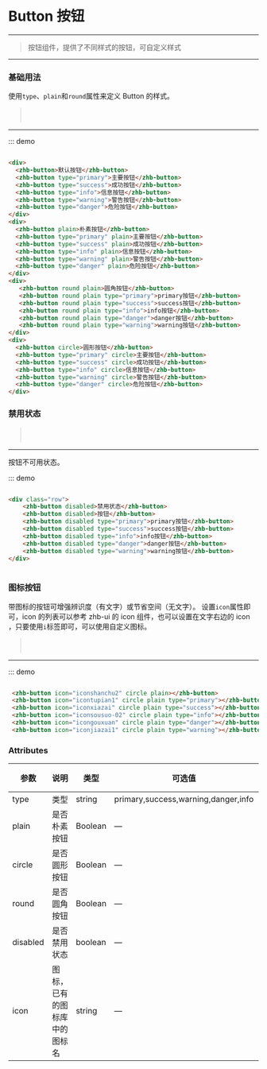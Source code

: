 # Button 按钮
----
> 按钮组件，提供了不同样式的按钮，可自定义样式
---- 
 
### 基础用法
使用```type```、```plain```和```round```属性来定义 Button 的样式。

><img :src="$withBase('/assets/img/button.png')" style="margin: 15px 0 ">
---
::: demo
```html

<div>
  <zhb-button>默认按钮</zhb-button>
  <zhb-button type="primary">主要按钮</zhb-button>
  <zhb-button type="success">成功按钮</zhb-button>
  <zhb-button type="info">信息按钮</zhb-button>
  <zhb-button type="warning">警告按钮</zhb-button>
  <zhb-button type="danger">危险按钮</zhb-button>
</div>
<div>
  <zhb-button plain>朴素按钮</zhb-button>
  <zhb-button type="primary" plain>主要按钮</zhb-button>
  <zhb-button type="success" plain>成功按钮</zhb-button>
  <zhb-button type="info" plain>信息按钮</zhb-button>
  <zhb-button type="warning" plain>警告按钮</zhb-button>
  <zhb-button type="danger" plain>危险按钮</zhb-button>
</div>
<div>
   <zhb-button round plain>圆角按钮</zhb-button>
   <zhb-button round plain type="primary">primary按钮</zhb-button>
   <zhb-button round plain type="success">success按钮</zhb-button>
   <zhb-button round plain type="info">info按钮</zhb-button>
   <zhb-button round plain type="danger">danger按钮</zhb-button>
   <zhb-button round plain type="warning">warning按钮</zhb-button>    
</div>
<div>
  <zhb-button circle>圆形按钮</zhb-button>
  <zhb-button type="primary" circle>主要按钮</zhb-button>
  <zhb-button type="success" circle>成功按钮</zhb-button>
  <zhb-button type="info" circle>信息按钮</zhb-button>
  <zhb-button type="warning" circle>警告按钮</zhb-button>
  <zhb-button type="danger" circle>危险按钮</zhb-button>
</div>

```

### 禁用状态

><img :src="$withBase('/assets/img/disableButton.png')" style="margin: 15px 0 ">
---
按钮不可用状态。

::: demo
```html

<div class="row">
    <zhb-button disabled>禁用状态</zhb-button>
    <zhb-button disabled>按钮</zhb-button>
    <zhb-button disabled type="primary">primary按钮</zhb-button>
    <zhb-button disabled type="success">success按钮</zhb-button>
    <zhb-button disabled type="info">info按钮</zhb-button>
    <zhb-button disabled type="danger">danger按钮</zhb-button>
    <zhb-button disabled type="warning">warning按钮</zhb-button>
</div>
  
```

### 图标按钮
带图标的按钮可增强辨识度（有文字）或节省空间（无文字）。
设置```icon```属性即可，icon 的列表可以参考 zhb-ui 的 icon 组件，也可以设置在文字右边的 icon ，只要使用```i```标签即可，可以使用自定义图标。

><img :src="$withBase('/assets/img/circleButton.png')" style="margin: 15px 0 ">
---
::: demo
```html

 <zhb-button icon="iconshanchu2" circle plain></zhb-button>
 <zhb-button icon="icontupian1" circle plain type="primary"></zhb-button>
 <zhb-button icon="iconxiazai" circle plain type="success"></zhb-button>
 <zhb-button icon="iconsousuo-02" circle plain type="info"></zhb-button>
 <zhb-button icon="icongouxuan" circle plain type="danger"></zhb-button>
 <zhb-button icon="iconjiazai1" circle plain type="warning"></zhb-button>

```

### Attributes
| 参数      | 说明    | 类型      | 可选值       | 默认值   |
|---------- |-------- |---------- |-------------  |-------- |
| type     | 类型   | string    |   primary,success,warning,danger,info |     —    |
| plain     | 是否朴素按钮   | Boolean    | — | false   |
| circle     | 是否圆形按钮   | Boolean    | — | false   |
| round     | 是否圆角按钮   | Boolean    | — | false   |
| disabled  | 是否禁用状态    | boolean   | —   | false   |
| icon  | 图标，已有的图标库中的图标名 | string   |  —  |  —  |
